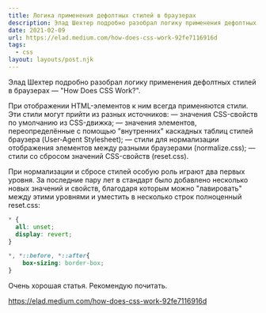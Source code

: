 ```yaml
---
title: Логика применения дефолтных стилей в браузерах
description: Элад Шехтер подробно разобрал логику применения дефолтных стилей в браузерах
date: 2021-02-09
url: https://elad.medium.com/how-does-css-work-92fe7116916d
tags:
  - css
layout: layouts/post.njk
---
```

Элад Шехтер подробно разобрал логику применения дефолтных стилей в браузерах — "How Does CSS Work?".

При отображении HTML-элементов к ним всегда применяются стили. Эти стили могут прийти из разных источников:
— значения CSS-свойств по умолчанию из CSS-движка;
— значения элементов, переопределённые с помощью "внутренних" каскадных таблиц стилей браузера (User-Agent Stylesheet);
— стили для нормализации отображения элементов между разными браузерами (normalize.css);
— стили со сбросом значений CSS-свойств (reset.css).

При нормализации и сбросе стилей особую роль играют два первых уровня. За последние пару лет в стандарт было добавлено несколько новых значений и свойств, благодаря которым можно "лавировать" между этими уровнями и уместить в несколько строк полноценный reset.css:

```css
* {
  all: unset; 
  display: revert;
}

*, *::before, *::after{ 
    box-sizing: border-box;
}
```

Очень хорошая статья. Рекомендую почитать.

https://elad.medium.com/how-does-css-work-92fe7116916d
